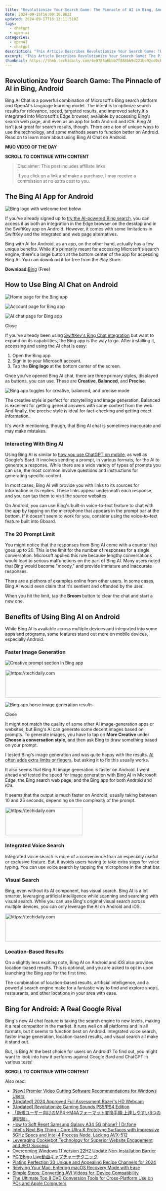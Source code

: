 ```yaml
---
title: "Revolutionize Your Search Game: The Pinnacle of AI in Bing, Android"
date: 2024-09-15T16:09:16.862Z
updated: 2024-09-17T16:12:11.510Z
tags:
  - chatgpt
  - open-ai
categories:
  - openAI
  - chatgpt
description: "This Article Describes Revolutionize Your Search Game: The Pinnacle of AI in Bing, Android"
excerpt: "This Article Describes Revolutionize Your Search Game: The Pinnacle of AI in Bing, Android"
thumbnail: https://thmb.techidaily.com/4e0785a6bbb7f888bb5d221bb92cd0cb4855dc6ae8cb9e04372b123059b2f388.jpg
---
```


## Revolutionize Your Search Game: The Pinnacle of AI in Bing, Android

Bing AI Chat is a powerful combination of Microsoft's Bing search platform and OpenAI's language learning model. The intent is to optimize search results for relevance, speed, targeted results, and improved safety.It's integrated into Microsoft's Edge browser, available by accessing Bing's search web page, and even as an app for both Android and iOS. Bing AI isn't just great for search results, though. There are a ton of unique ways to use the technology, and some methods seem to function better on Android. Read on to learn more about using Bing AI Chat on Android.

**MUO VIDEO OF THE DAY**

**SCROLL TO CONTINUE WITH CONTENT**

>  Disclaimer: This post includes affiliate links
>
>  If you click on a link and make a purchase, I may receive a commission at no extra cost to you.
>

## The Bing AI App for Android

![Bing logo with welcome text below](https://static1.makeuseofimages.com/wordpress/wp-content/uploads/2023/04/thenewbing.jpg)

 If you've already signed up to [try the AI-powered Bing search](http://www.makeuseof.com/try-bing-ai-powered-search-engine/), you can access it as both an integration in the Edge browser on the desktop and in the SwiftKey app on Android. However, it comes with some limitations in SwiftKey and the integrated and web page alternatives.

 Bing with AI for Android, as an app, on the other hand, actually has a few unique benefits. While it's primarily meant for accessing Microsoft's search engine, there's a large button at the bottom center of the app for accessing Bing AI. You can download it for free from the Play Store.

**Download:**[Bing](https://www.anrdoezrs.net/links/7251228/type/dlg/sid/UUmuoUeUpU2024360/https://play.google.com/store/apps/details?id=com.microsoft.bing) (Free)

## How to Use Bing AI Chat on Android

![Home page for the Bing app](https://static1.makeuseofimages.com/wordpress/wp-content/uploads/2023/04/bing-app-home.jpg)

![Account page for Bing app](https://static1.makeuseofimages.com/wordpress/wp-content/uploads/2023/04/account-sign-in.jpg)

![AI chat page for Bing app](https://static1.makeuseofimages.com/wordpress/wp-content/uploads/2023/04/athree-styles.jpg)

Close

 If you've already been using [SwiftKey's Bing Chat integration](https://www.makeuseof.com/bing-ai-chat-android-keyboard/) but want to expand on its capabilities, the Bing app is the way to go. After installing it, accessing and using the AI chat is easy:

1. Open the Bing app.
2. Sign in to your Microsoft account.
3. Tap the **Bing logo** at the bottom center of the screen.

 Once you've opened Bing AI chat, there are three primary styles, displayed as buttons, you can use. These are **Creative**, **Balanced**, and **Precise**.

![Bing app toggles for creative, balanced, and precise mode](https://static1.makeuseofimages.com/wordpress/wp-content/uploads/2023/04/three-styles-cropped.jpg)

 The creative style is perfect for storytelling and image generation. Balanced is excellent for getting general answers with some context from the web. And finally, the precise style is ideal for fact-checking and getting exact information.

 It's worth mentioning, though, that Bing AI chat is sometimes inaccurate and may make mistakes.

### Interacting With Bing AI

 Using Bing AI is similar to [how you use ChatGPT on mobile](https://www.makeuseof.com/how-to-use-chatgpt-on-android-and-ios/), as well as Google's Bard. It involves sending a prompt, in various formats, for the AI to generate a response. While there are a wide variety of types of prompts you can use, the most common involve questions and instructions for generating specific content.

 In most cases, Bing AI will provide you with links to its sources for information in its replies. These links appear underneath each response, and you can tap them to visit the source websites.

 On Android, you can use Bing's built-in voice-to-text feature to chat with the app by tapping on the microphone that appears in the prompt bar at the bottom. If it doesn't seem to work for you, consider using the voice-to-text feature built into Gboard.

### The 20 Prompt Limit

 You might notice that the responses from Bing AI come with a counter that goes up to 20\. This is the limit for the number of responses for a single conversation. Microsoft applied this rule because lengthy conversations would lead to serious malfunctions on the part of Bing AI. Many users noted that Bing would become "moody," and provide immature and inaccurate responses.

 There are a plethora of examples online from other users. In some cases, Bing AI would even claim that it's sentient and offended by the user.

 When you hit the limit, tap the **Broom** button to clear the chat and start a new one.

## Benefits of Using Bing AI on Android

 While Bing AI is available across multiple devices and integrated into some apps and programs, some features stand out more on mobile devices, especially Android.

### Faster Image Generation

![Creative prompt section in Bing app](https://static1.makeuseofimages.com/wordpress/wp-content/uploads/2023/04/image-generation-1.jpg)

<!-- affiliate ads begin -->
<a href="https://zebaoaffiliateprogram.pxf.io/c/5597632/2137976/21526" target="_top" id="2137976">
  <img src="//a.impactradius-go.com/display-ad/21526-2137976" border="0" alt="https://techidaily.com" width="728" height="90"/>
</a>
<img height="0" width="0" src="https://zebaoaffiliateprogram.pxf.io/i/5597632/2137976/21526" style="position:absolute;visibility:hidden;" border="0" />
<!-- affiliate ads end -->

![Bing app horse image generation results](https://static1.makeuseofimages.com/wordpress/wp-content/uploads/2023/04/image-generation-3.jpg)

Close

 It might not match the quality of some other AI image-generation apps or websites, but Bing's AI can generate some decent images based on prompts. To generate images, you have to tap on **More Creative** under **Choose a conversation style**, and then ask Bing to draw something based on your prompt.

 I tested Bing's image generation and was quite happy with the results. [AI often adds extra limbs or fingers](https://www.makeuseof.com/ai-image-generators-hands-issue/), but asking it to fix this usually works.

 It also seems that Bing AI image generation is faster on Android. I went ahead and tested the speed for [image generation with Bing AI](https://www.makeuseof.com/how-use-bing-image-creator-free/) in Microsoft Edge, the Bing search web page, and the Bing app for both Android and iOS.

 It seems that the output is much faster on Android, usually taking between 10 and 25 seconds, depending on the complexity of the prompt.

<!-- affiliate ads begin -->
<a href="https://review-au.sjv.io/c/5597632/2098705/14409" target="_top" id="2098705">
  <img src="//a.impactradius-go.com/display-ad/14409-2098705" border="0" alt="https://techidaily.com" width="250" height="90"/>
</a>
<img height="0" width="0" src="https://review-au.sjv.io/i/5597632/2098705/14409" style="position:absolute;visibility:hidden;" border="0" />
<!-- affiliate ads end -->

### Integrated Voice Search

 Integrated voice search is more of a convenience than an especially useful or exclusive feature. But, it avoids users having to take extra steps for voice typing. You can use voice search by tapping the microphone in the chat bar.

### Visual Search

 Bing, even without its AI component, has visual search. Bing AI is a lot smarter, leveraging artificial intelligence while scanning and searching with visual search. While you can use Bing's original visual search across multiple devices, you can only leverage the AI on Android and iOS.

<!-- affiliate ads begin -->
<a href="https://appsumo.8odi.net/c/5597632/2123748/7443" target="_top" id="2123748">
  <img src="//a.impactradius-go.com/display-ad/7443-2123748" border="0" alt="https://techidaily.com" width="600" height="90"/>
</a>
<img height="0" width="0" src="https://appsumo.8odi.net/i/5597632/2123748/7443" style="position:absolute;visibility:hidden;" border="0" />
<!-- affiliate ads end -->

### Location-Based Results

 On a slightly less exciting note, Bing AI on Android and iOS also provides location-based results. This is optional, and you are asked to opt in upon launching the Bing app for the first time.

 The combination of location-based results, artificial intelligence, and a powerful search engine make for a fantastic way to find and explore shops, restaurants, and other locations in your area with ease.

## Bing for Android: A Real Google Rival

 Bing's new AI chat feature is taking the search engine to new levels, making it a real competitor in the market. It runs well on all platforms and in all formats, but it seems to function best on Android. Integrated voice search, faster image generation, location-based results, and visual search all make it stand out.

 But, is Bing AI the best choice for users on Android? To find out, you might want to look into how it performs against Google Bard and ChatGPT in various tests!

**SCROLL TO CONTINUE WITH CONTENT**

<ins class="adsbygoogle"
     style="display:block"
     data-ad-format="autorelaxed"
     data-ad-client="ca-pub-7571918770474297"
     data-ad-slot="1223367746"></ins>

<ins class="adsbygoogle"
     style="display:block"
     data-ad-client="ca-pub-7571918770474297"
     data-ad-slot="8358498916"
     data-ad-format="auto"
     data-full-width-responsive="true"></ins>

<span class="atpl-alsoreadstyle">Also read:</span>
<div><ul>
<li><a href="https://fox-helps.techidaily.com/new-premier-video-cutting-software-recommendations-for-windows-users/"><u>[New] Premier Video Cutting Software Recommendations for Windows Users</u></a></li>
<li><a href="https://screen-mirroring-recording.techidaily.com/updated-2024-approved-full-assessment-razers-hd-webcam/"><u>[Updated] 2024 Approved Full Assessment Razer's HD Webcam</u></a></li>
<li><a href="https://extra-guidance.techidaily.com/updated-revolutionize-gaming-sounds-ps5ps4-edition/"><u>[Updated] Revolutionize Gaming Sounds PS5/PS4 Edition</u></a></li>
<li><a href="https://tech-savvy.techidaily.com/mp4m4a3/"><u>「新規ユーザー向けのMP4→M4Aフォーマット変換手順:上達しやすい3つの選択肢」</u></a></li>
<li><a href="https://techidaily.com/how-to-soft-reset-samsung-galaxy-a34-5g-phone-drfone-by-drfone-reset-android-reset-android/"><u>How to Soft Reset Samsung Galaxy A34 5G phone? | Dr.fone</u></a></li>
<li><a href="https://hardware-updates.techidaily.com/intels-next-big-thing-core-ultra-k-prototype-surfaces-with-impressive-5ghz-specs-and-intel-4-process-node-lacking-avx-512/"><u>Intel's Next Big Thing - Core Ultra K Prototype Surfaces with Impressive 5GHz Specs and Intel 4 Process Node, Lacking AVX-512</u></a></li>
<li><a href="https://discover-blog.techidaily.com/leveraging-cookiebot-technology-for-superior-website-engagement-and-seo-success/"><u>Leveraging Cookiebot Technology for Superior Website Engagement and SEO Success</u></a></li>
<li><a href="https://windows11.techidaily.com/overcoming-windows-11-version-22h2-update-non-installation-barrier/"><u>Overcoming Windows 11 Version 22H2 Update Non-Installation Barrier</u></a></li>
<li><a href="https://tech-savvy.techidaily.com/pcbigo-live/"><u>PCでBigo Live動画キャプチャーテクニック</u></a></li>
<li><a href="https://facebook-video-footage.techidaily.com/plating-perfection-30-unique-and-appealing-recipe-channels-for-2024/"><u>Plating Perfection 30 Unique and Appealing Recipe Channels for 2024</u></a></li>
<li><a href="https://tech-renaissance.techidaily.com/reviving-your-mac-entering-macos-recovery-mode-with-ease/"><u>Reviving Your Mac: Entering macOS Recovery Mode with Ease</u></a></li>
<li><a href="https://tech-savvy.techidaily.com/simple-steps-converting-avi-videos-for-idevice-compatibility/"><u>Simple Steps: Converting AVI Videos for iDevice Compatibility</u></a></li>
<li><a href="https://tech-savvy.techidaily.com/the-ultimate-top-8-dvd-conversion-tools-for-cross-platform-use-on-pcs-and-apple-computers/"><u>The Ultimate Top 8 DVD Conversion Tools for Cross-Platform Use on PCs and Apple Computers</u></a></li>
</ul></div>


